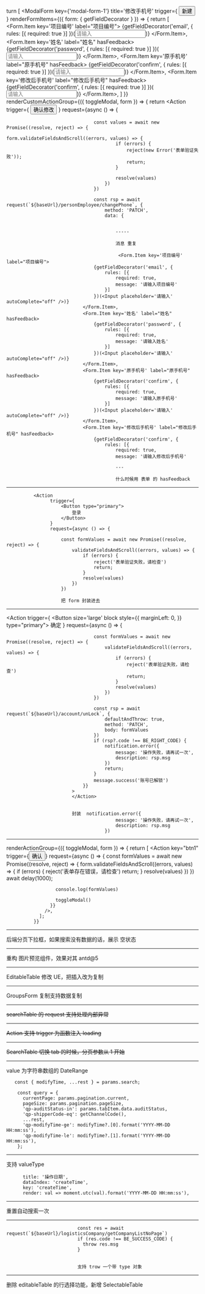 turn [ <ModalForm key={'modal-form-1'} title='修改手机号' trigger={ <Button icon='plus' type='primary'>新建</Button> } renderFormItems={({ form: { getFieldDecorator } }) => { return [ <Form.Item key='项目编号' label="项目编号"> {getFieldDecorator('email', { rules: [{ required: true }] })(<Input placeholder='请输入' autoComplete="off" />)} </Form.Item>, <Form.Item key='姓名' label="姓名" hasFeedback> {getFieldDecorator('password', { rules: [{ required: true }] })(<Input placeholder='请输入' autoComplete="off" />)} </Form.Item>, <Form.Item key='原手机号' label="原手机号" hasFeedback> {getFieldDecorator('confirm', { rules: [{ required: true }] })(<Input placeholder='请输入' autoComplete="off" />)} </Form.Item>, <Form.Item key='修改后手机号' label="修改后手机号" hasFeedback> {getFieldDecorator('confirm', { rules: [{ required: true }] })(<Input placeholder='请输入' autoComplete="off" />)} </Form.Item>, ] }} renderCustomActionGroup={({ toggleModal, form }) => { return <Action trigger={ <Button type='primary'>确认修改</Button> } request={async () => {

                                    const values = await new Promise((resolve, reject) => {
                                        form.validateFieldsAndScroll((errors, values) => {
                                            if (errors) {
                                                reject(new Error('表单验证失败'));
                                                return;
                                            }

                                            resolve(values)
                                        })
                                    })

                                    const rsp = await request(`${baseUrl}/personEmployee/changePhone`, {
                                        method: 'PATCH',
                                        data: {


                                            -----

                                            消息 重复

                                             <Form.Item key='项目编号' label="项目编号">
                                    {getFieldDecorator('email', {
                                        rules: [{
                                            required: true,
                                            message: '请输入项目编号'
                                        }]
                                    })(<Input placeholder='请输入' autoComplete="off" />)}
                                </Form.Item>,
                                <Form.Item key='姓名' label="姓名" hasFeedback>
                                    {getFieldDecorator('password', {
                                        rules: [{
                                            required: true,
                                            message: '请输入姓名'
                                        }]
                                    })(<Input placeholder='请输入' autoComplete="off" />)}
                                </Form.Item>,
                                <Form.Item key='原手机号' label="原手机号" hasFeedback>
                                    {getFieldDecorator('confirm', {
                                        rules: [{
                                            required: true,
                                            message: '请输入原手机号'
                                        }]
                                    })(<Input placeholder='请输入' autoComplete="off" />)}
                                </Form.Item>,
                                <Form.Item key='修改后手机号' label="修改后手机号" hasFeedback>
                                    {getFieldDecorator('confirm', {
                                        rules: [{
                                            required: true,
                                            message: '请输入修改后手机号'

                                            ---

                                            什么时候用 表单 的 hasFeedback

---

              <Action
                    trigger={
                        <Button type="primary">
                            登录
                        </Button>
                    }
                    request={async () => {

                        const formValues = await new Promise((resolve, reject) => {
                            validateFieldsAndScroll((errors, values) => {
                                if (errors) {
                                    reject('表单验证失败，请检查')
                                    return;
                                }
                                resolve(values)
                            })
                        })

                        把 form 封装进去

---

<Action trigger={ <Button size='large' block style={{
                                        marginLeft: 0,
                                    }} type="primary"> 确定 </Button> } request={async () => {

                                    const formValues = await new Promise((resolve, reject) => {
                                        validateFieldsAndScroll((errors, values) => {
                                            if (errors) {
                                                reject('表单验证失败，请检查')
                                                return;
                                            }
                                            resolve(values)
                                        })
                                    })

                                    const rsp = await request(`${baseUrl}/account/unLock`, {
                                        defaultAndThrow: true,
                                        method: 'PATCH',
                                        body: formValues
                                    })
                                    if (rsp?.code !== BE_RIGHT_CODE) {
                                        notification.error({
                                            message: '操作失败，请再试一次',
                                            description: rsp.msg
                                        })
                                        return;
                                    }
                                    message.success('账号已解锁')
                                }}
                            >
                            </Action>


                            封装  notification.error({
                                            message: '操作失败，请再试一次',
                                            description: rsp.msg
                                        })

---

renderActionGroup={({ toggleModal, form }) => { return [ <Action key="btn1" trigger={<Button type="primary">确认</Button>} request={async () => { const formValues = await new Promise((resolve, reject) => { form.validateFieldsAndScroll((errors, values) => { if (errors) { reject('表单存在错误，请检查') return; } resolve(values) }) }) await delay(1000);

                      console.log(formValues)

                      toggleModal()
                    }}
                  />,
                ];
              }}

---

后端分页下拉框，如果搜索没有数据的话，展示 空状态

---

重构 图片预览组件，效果对其 antd@5

---

EditableTable 修改 UE，把插入改为复制

---

GroupsForm 复制支持数据复制

---

~~searchTable 的 request 支持处理内部异常~~

---

~~Action 支持 trigger 为函数注入 loading~~

---

~~SearchTable 切换 tab 的时候，分页参数从 1 开始~~

---

value 为字符串数组的 DateRange

       const { modifyTime, ...rest } = params.search;

        const query = {
          currentPage: params.pagination.current,
          pageSize: params.pagination.pageSize,
          'qp-auditStatus-in': params.tabItem.data.auditStatus,
          'qp-shipperCode-eq': getChannelCode(),
          ...rest,
          'qp-modifyTime-ge': modifyTime?.[0].format('YYYY-MM-DD HH:mm:ss'),
          'qp-modifyTime-le': modifyTime?.[1].format('YYYY-MM-DD HH:mm:ss'),
        };

---

支持 valueType

          title: '操作日期',
          dataIndex: 'createTime',
          key: 'createTime',
          render: val => moment.utc(val).format('YYYY-MM-DD HH:mm:ss'),

---

重置自动搜索一次

---

                              const res = await request(`${baseUrl}/logisticsCompany/getCompanyListNoPage`)
                              if (res.code !== BE_SUCCESS_CODE) {
                                throw res.msg
                              }


                              支持 trow 一个带 type 对象

---

删除 editableTable 的行选择功能，新增 SelectableTable
